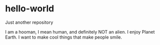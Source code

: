 # hello-world
Just another repository

I am a hooman, I mean human, and definitely NOT an alien. 
I enjoy Planet Earth.
I want to make cool things that make people smile.
